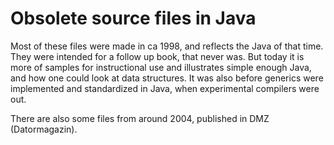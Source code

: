 # Obsolete source files in Java

Most of these files were made in ca 1998, and reflects the Java of that time. They were intended for a follow up book,
that never was. But today it is more of samples for instructional use and illustrates simple enough Java, and
how one could look at data structures. It was also before generics were implemented and standardized in Java,
when experimental compilers were out.

There are also some files from around 2004, published in DMZ (Datormagazin).

